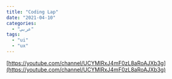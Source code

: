 ```yaml
---
title: "Coding Lap"
date: "2021-04-10"
categories:
  - "عربي"
tags:
  - "ui"
  - "ux"
---
```


[https://youtube.com/channel/UCYMlRxJ4mF0zL8aRoAJXb3g](https://youtube.com/channel/UCYMlRxJ4mF0zL8aRoAJXb3g)
